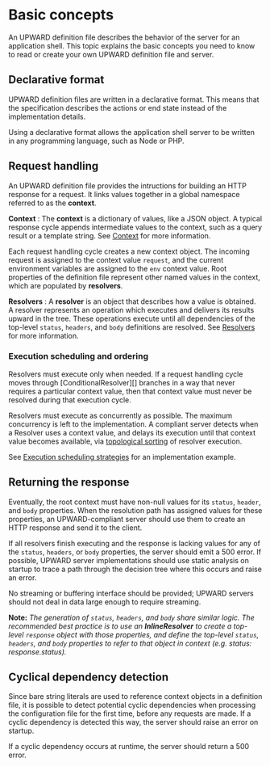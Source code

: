 # Basic concepts

An UPWARD definition file describes the behavior of the server for an application shell.
This topic explains the basic concepts you need to know to read or create your own UPWARD definition file and server.

## Declarative format

UPWARD definition files are written in a declarative format.
This means that the specification describes the actions or end state instead of the implementation details.

Using a declarative format allows the application shell server to be written in any programming language, such as Node or PHP.

## Request handling

An UPWARD definition file provides the intructions for building an HTTP response for a request.
It links values together in a global namespace referred to as the **context**.

**Context**
: The **context** is a dictionary of values, like a JSON object.
  A typical response cycle appends intermediate values to the context, such as a query result or a template string.
  See [Context][] for more information.

Each request handling cycle creates a new context object.
The incoming request is assigned to the context value `request`, and the current environment variables are assigned to the `env` context value. 
Root properties of the definition file represent other named values in the context, which are populated by **resolvers**.

**Resolvers**
: A **resolver** is an object that describes how a value is obtained. 
  A resolver represents an operation which executes and delivers its results upward in the tree.
These operations execute until all dependencies of the top-level `status`, `headers`, and `body` definitions are resolved.
  See [Resolvers][] for more information.

### Execution scheduling and ordering

Resolvers must execute only when needed.
If a request handling cycle moves through [ConditionalResolver][] branches in a way that never requires a particular context value, then that context value must never be resolved during that execution cycle.

Resolvers must execute as concurrently as possible.
The maximum concurrency is left to the implementation.
A compliant server detects when a Resolver uses a context value, and delays its execution until that context value becomes available, via [topological sorting][] of resolver execution.

See [Execution scheduling strategies][] for an implementation example.

## Returning the response

Eventually, the root context must have non-null values for its `status`, `header`, and `body` properties.
When the resolution path has assigned values for these properties, an UPWARD-compliant server should use them to create an HTTP response and send it to the client.

If all resolvers finish executing and the response is lacking values for any of the `status`, `headers`, or `body` properties, the server should emit a 500 error.
If possible, UPWARD server implementations should use static analysis on startup to trace a path through the decision tree where this occurs and raise an error.

No streaming or buffering interface should be provided; UPWARD servers should not deal in data large enough to require streaming.

**Note:**
_The generation of `status`, `headers`, and `body` share similar logic._
_The recommended best practice is to use an **InlineResolver** to create a top-level `response` object with those properties, and define the top-level `status`, `headers`, and `body` properties to refer to that object in context (e.g. status: response.status)._

## Cyclical dependency detection

Since bare string literals are used to reference context objects in a definition file, it is possible to detect potential cyclic dependencies when processing the configuration file for the first time, before any requests are made.
If a cyclic dependency is detected this way, the server should raise an error on startup.

If a cyclic dependency occurs at runtime, the server should return a 500 error.

[Context]: context.md
[Resolvers]: resolvers/index.md
[ConditionalResolvers]: resolvers/conditional.md
[topological sorting]: https://en.wikipedia.org/wiki/Topological_sorting
[Execution scheduling strategies]: ../EXECUTION_SCHEDULING_STRATEGIES.md 
